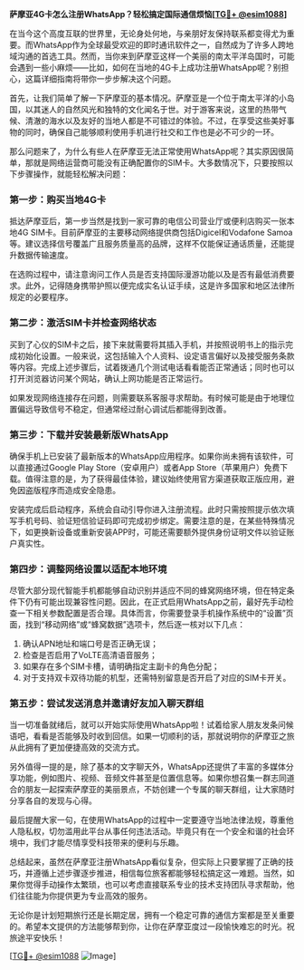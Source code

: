 **萨摩亚4G卡怎么注册WhatsApp？轻松搞定国际通信烦恼[[TG💪+ @esim1088](https://t.me/s/esim1088)]**

在当今这个高度互联的世界里，无论身处何地，与亲朋好友保持联系都变得尤为重要。而WhatsApp作为全球最受欢迎的即时通讯软件之一，自然成为了许多人跨地域沟通的首选工具。然而，当你来到萨摩亚这样一个美丽的南太平洋岛国时，可能会遇到一些小麻烦——比如，如何在当地的4G卡上成功注册WhatsApp呢？别担心，这篇详细指南将带你一步步解决这个问题。

首先，让我们简单了解一下萨摩亚的基本情况。萨摩亚是一个位于南太平洋的小岛国，以其迷人的自然风光和独特的文化闻名于世。对于游客来说，这里的热带气候、清澈的海水以及友好的当地人都是不可错过的体验。不过，在享受这些美好事物的同时，确保自己能够顺利使用手机进行社交和工作也是必不可少的一环。

那么问题来了，为什么有些人在萨摩亚无法正常使用WhatsApp呢？其实原因很简单，那就是网络运营商可能没有正确配置你的SIM卡。大多数情况下，只要按照以下步骤操作，就能轻松解决问题：

### 第一步：购买当地4G卡

抵达萨摩亚后，第一步当然是找到一家可靠的电信公司营业厅或便利店购买一张本地4G SIM卡。目前萨摩亚的主要移动网络提供商包括Digicel和Vodafone Samoa等。建议选择信号覆盖广且服务质量高的品牌，这样不仅能保证通话质量，还能提升数据传输速度。

在选购过程中，请注意询问工作人员是否支持国际漫游功能以及是否有最低消费要求。此外，记得随身携带护照以便完成实名认证手续，这是许多国家和地区法律所规定的必要程序。

### 第二步：激活SIM卡并检查网络状态

买到了心仪的SIM卡之后，接下来就需要将其插入手机，并按照说明书上的指示完成初始化设置。一般来说，这包括输入个人资料、设定语言偏好以及接受服务条款等内容。完成上述步骤后，试着拨通几个测试电话看看能否正常通话；同时也可以打开浏览器访问某个网站，确认上网功能是否正常运行。

如果发现网络连接存在问题，则需要联系客服寻求帮助。有时候可能是由于地理位置偏远导致信号不稳定，但通常经过耐心调试后都能得到改善。

### 第三步：下载并安装最新版WhatsApp

确保手机上已安装了最新版本的WhatsApp应用程序。如果你尚未拥有该软件，可以直接通过Google Play Store（安卓用户）或者App Store（苹果用户）免费下载。值得注意的是，为了获得最佳体验，建议始终使用官方渠道获取正版应用，避免因盗版程序而造成安全隐患。

安装完成后启动程序，系统会自动引导你进入注册流程。此时只需按照提示依次填写手机号码、验证短信验证码即可完成初步绑定。需要注意的是，在某些特殊情况下，如更换新设备或重新安装APP时，可能还需要额外提供身份证明文件以验证账户真实性。

### 第四步：调整网络设置以适配本地环境

尽管大部分现代智能手机都能够自动识别并适应不同的蜂窝网络环境，但在特定条件下仍有可能出现兼容性问题。因此，在正式启用WhatsApp之前，最好先手动检查一下相关参数配置是否合理。具体而言，你需要登录手机操作系统中的“设置”页面，找到“移动网络”或“蜂窝数据”选项卡，然后逐一核对以下几点：

1. 确认APN地址和端口号是否正确无误；
2. 检查是否启用了VoLTE高清语音服务；
3. 如果存在多个SIM卡槽，请明确指定主副卡的角色分配；
4. 对于支持双卡双待功能的机型，还需特别留意是否开启了对应的SIM卡开关。

### 第五步：尝试发送消息并邀请好友加入聊天群组

当一切准备就绪后，就可以开始实际使用WhatsApp啦！试着给家人朋友发条问候语吧，看看是否能够及时收到回信。如果一切顺利的话，那就说明你的萨摩亚之旅从此拥有了更加便捷高效的交流方式。

另外值得一提的是，除了基本的文字聊天外，WhatsApp还提供了丰富的多媒体分享功能，例如图片、视频、音频文件甚至是位置信息等。如果你想召集一群志同道合的朋友一起探索萨摩亚的美丽景点，不妨创建一个专属的聊天群组，让大家随时分享各自的发现与心得。

最后提醒大家一句，在使用WhatsApp的过程中一定要遵守当地法律法规，尊重他人隐私权，切勿滥用此平台从事任何违法活动。毕竟只有在一个安全和谐的社会环境中，我们才能尽情享受科技带来的便利与乐趣。

总结起来，虽然在萨摩亚注册WhatsApp看似复杂，但实际上只要掌握了正确的技巧，并遵循上述步骤逐步推进，相信每位旅客都能够轻松搞定这一难题。当然，如果你觉得手动操作太繁琐，也可以考虑直接联系专业的技术支持团队寻求帮助，他们往往能为你提供更为专业高效的服务。

无论你是计划短期旅行还是长期定居，拥有一个稳定可靠的通信方案都是至关重要的。希望本文提供的方法能够帮到你，让你在萨摩亚度过一段愉快难忘的时光。祝旅途平安快乐！

[[TG💪+ @esim1088](https://t.me/s/esim1088) ![Image](https://i.postimg.cc/4NQfJmqS/Snipaste-2025-05-13-00-14-12.png)]